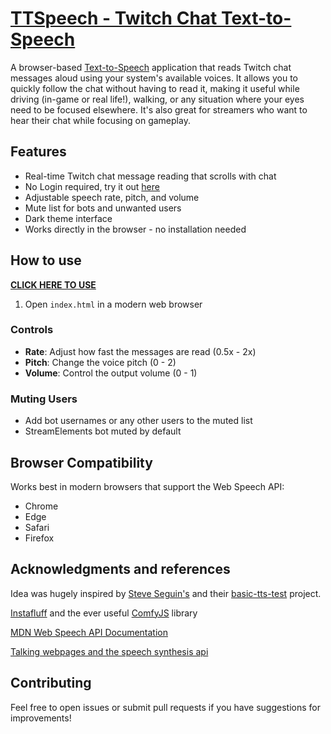 # **[TTSpeech - Twitch Chat Text-to-Speech](https://vuvuvu.github.io/Twitch-to-speech/)**


A browser-based [Text-to-Speech](https://vuvuvu.github.io/Twitch-to-speech/) application that reads Twitch chat messages aloud using your system's available voices. It allows you to quickly follow the chat without having to read it, making it useful while driving (in-game or real life!), walking, or any situation where your eyes need to be focused elsewhere. It's also great for streamers who want to hear their chat while focusing on gameplay.

## Features

- Real-time Twitch chat message reading that scrolls with chat 
- No Login required, try it out [here](https://vuvuvu.github.io/Twitch-to-speech/)
- Adjustable speech rate, pitch, and volume
- Mute list for bots and unwanted users
- Dark theme interface
- Works directly in the browser - no installation needed

## How to use
   **[CLICK HERE TO USE](https://vuvuvu.github.io/Twitch-to-speech/)**

1. Open `index.html` in a modern web browser
  
   

### Controls
- **Rate**: Adjust how fast the messages are read (0.5x - 2x)
- **Pitch**: Change the voice pitch (0 - 2)
- **Volume**: Control the output volume (0 - 1)

### Muting Users
- Add bot usernames or any other users to the muted list
- StreamElements bot muted by default

## Browser Compatibility

Works best in modern browsers that support the Web Speech API:
- Chrome
- Edge
- Safari
- Firefox

## Acknowledgments and references

Idea was hugely inspired by [Steve Seguin's](https://github.com/steveseguin) and their [basic-tts-test](https://github.com/steveseguin/basic-tts-test) project.

 [Instafluff](https://twitch.tv/instafluff) and the ever useful [ComfyJS](https://github.com/instafluff/comfyjs) library

 [MDN Web Speech API Documentation](https://developer.mozilla.org/en-US/docs/Web/API/Web_Speech_API)
 
 [Talking webpages and the speech synthesis api](https://www.sitepoint.com/talking-web-pages-and-the-speech-synthesis-api/)

## Contributing

Feel free to open issues or submit pull requests if you have suggestions for improvements!